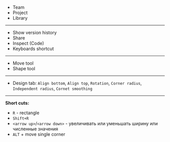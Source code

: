 - Team
- Project
- Library
----------------------------------------------
- Show version history
- Share
- Inspect (Code)
- Keyboards shortcut
----------------------------------------------
- Move tool
- Shape tool
----------------------------------------------
- Design tab: `Align bottom`, `Align top`, `Rotation`, `Corner radius`, `Independent radius`, `Cornet smoothing`
----------------------------------------------
**Short cuts:**
- `R` - rectangle
- `Shift+R`
- `<arrow up>`/`<arrow down>` - увеличивать или уменьшать ширину или численные значения
- `ALT` + move single corner
